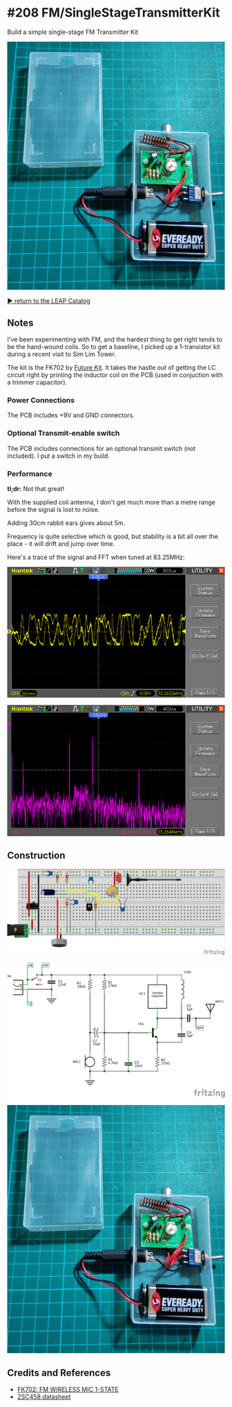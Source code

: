 # #208 FM/SingleStageTransmitterKit

Build a simple single-stage FM Transmitter Kit

![The Build](./assets/SingleStageTransmitterKit_build.jpg?raw=true)


[:arrow_forward: return to the LEAP Catalog](http://leap.tardate.com)

## Notes

I've been experimenting with FM, and the hardest thing to get right tends to be the hand-wound coils.
So to get a baseline, I picked up a 1-transistor kit during a recent visit to Sim Lim Tower.

The kit is the FK702 by [Future Kit](http://futurekit.com/). It takes the hastle out of getting the LC circuit
right by printing the inductor coil on the PCB (used in conjuction with a trimmer capacitor).


### Power Connections

The PCB includes +9V and GND connectors.

### Optional Transmit-enable switch

The PCB includes connections for an optional transmit switch (not included).
I put a switch in my build.


### Performance

**tl;dr:** Not that great!

With the supplied coil antenna, I don't get much more than a metre range before the signal is lost to noise.

Adding 30cm rabbit ears gives about 5m.

Frequency is quite selective which is good, but stability is a bit all over the place - it will drift and jump over time.

Here's a trace of the signal and FFT when tuned at 83.25MHz:

![scope_signal](./assets/scope_signal.gif?raw=true)

![scope_fft](./assets/scope_fft.gif?raw=true)

## Construction

![Breadboard](./assets/SingleStageTransmitterKit_bb.jpg?raw=true)

![The Schematic](./assets/SingleStageTransmitterKit_schematic.jpg?raw=true)

![The Build](./assets/SingleStageTransmitterKit_build.jpg?raw=true)

## Credits and References
* [FK702: FM WIRELESS MIC 1-STATE](http://futurekit.com/index.php/en/future-kit/radio-frequency-equipment/93-product/future-kit/series-7xx/series-7-fm-wireless-mic/1201-fk702-fm-wireless-mic-1-state.html)
* [2SC458 datasheet](http://www.futurlec.com/Transistors/2SC458.shtml)
